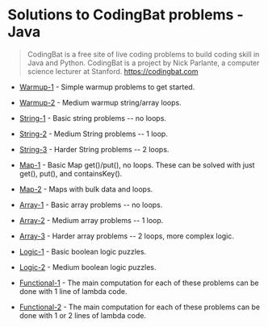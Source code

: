 # Solutions to CodingBat problems - Java

> CodingBat is a free site of live coding problems to build coding skill in Java and Python. CodingBat is a project by Nick Parlante, a computer science lecturer at Stanford. https://codingbat.com


* [Warmup-1](https://github.com/sergius-la/CodingBat-Java/blob/master/src/main/java/WarmupOne.java) - Simple warmup problems to get started.

* [Warmup-2](https://github.com/sergius-la/CodingBat-Java/blob/master/src/main/java/WarmupTwo.java) - Medium warmup string/array loops.

* [String-1](https://github.com/sergius-la/CodingBat-Java/blob/master/src/main/java/StringOne.java) - Basic string problems -- no loops.

* [String-2](https://github.com/sergius-la/CodingBat-Java/blob/master/src/main/java/StringTwo.java) - Medium String problems -- 1 loop.

* [String-3](https://github.com/sergius-la/CodingBat-Java/blob/master/src/main/java/StringThree.java) - Harder String problems -- 2 loops.

* [Map-1](https://github.com/sergius-la/CodingBat-Java/blob/master/src/main/java/MapOne.java) - Basic Map get()/put(), no loops. These can be solved with just get(), put(), and containsKey().

* [Map-2](https://github.com/sergius-la/CodingBat-Java/blob/master/src/main/java/MapTwo.java) -  Maps with bulk data and loops.

* [Array-1](https://github.com/sergius-la/CodingBat-Java/blob/master/src/main/java/ArrayOne.java) - Basic array problems -- no loops.

* [Array-2](https://github.com/sergius-la/CodingBat-Java/blob/master/src/main/java/ArrayTwo.java) - Medium array problems -- 1 loop.

* [Array-3](https://github.com/sergius-la/CodingBat-Java/blob/master/src/main/java/ArrayThree.java) - Harder array problems -- 2 loops, more complex logic.

* [Logic-1](https://github.com/sergius-la/CodingBat-Java/blob/master/src/main/java/LogicOne.java) - Basic boolean logic puzzles.

* [Logic-2](https://github.com/sergius-la/CodingBat-Java/blob/master/src/main/java/LogicTwo.java) - Medium boolean logic puzzles.

* [Functional-1](https://github.com/sergius-la/CodingBat-Java/blob/master/src/main/java/FunctionalOne.java) - The main computation for each of these problems can be done with 1 line of lambda code.

* [Functional-2](https://github.com/sergius-la/CodingBat-Java/blob/master/src/main/java/FunctionalTwo.java) - The main computation for each of these problems can be done with 1 or 2 lines of lambda code.